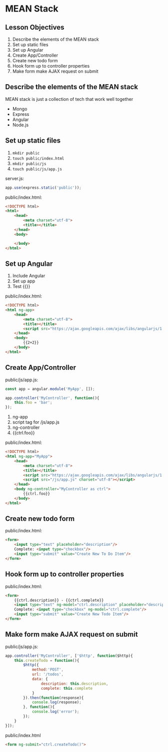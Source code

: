 # MEAN Stack

## Lesson Objectives

1. Describe the elements of the MEAN stack
1. Set up static files
1. Set up Angular
1. Create App/Controller
1. Create new todo form
1. Hook form up to controller properties
1. Make form make AJAX request on submit

## Describe the elements of the MEAN stack

MEAN stack is just a collection of tech that work well together

- Mongo
- Express
- Angular
- Node.js

## Set up static files

1. `mkdir public`
1. `touch public/index.html`
1. `mkdir public/js`
1. `touch public/js/app.js`

server.js:

```javascript
app.use(express.static('public'));
```

public/index.html:

```html
<!DOCTYPE html>
<html>
    <head>
        <meta charset="utf-8">
        <title></title>
    </head>
    <body>

    </body>
</html>
```

## Set up Angular

1. Include Angular
1. Set up app
1. Test {{}}

public/index.html:

```html
<!DOCTYPE html>
<html ng-app>
    <head>
        <meta charset="utf-8">
        <title></title>
        <script src="https://ajax.googleapis.com/ajax/libs/angularjs/1.6.4/angular.min.js" charset="utf-8"></script>
    </head>
    <body>
        {{2+2}}
    </body>
</html>
```

## Create App/Controller

public/js/app.js:

```javascript
const app = angular.module('MyApp', []);

app.controller('MyController', function(){
    this.foo = 'bar';
});
```

1. ng-app
1. script tag for /js/app.js
1. ng-controller
1. {{ctrl.foo}}

public/index.html:

```html
<!DOCTYPE html>
<html ng-app="MyApp">
    <head>
        <meta charset="utf-8">
        <title></title>
        <script src="https://ajax.googleapis.com/ajax/libs/angularjs/1.6.4/angular.min.js" charset="utf-8"></script>
        <script src="/js/app.js" charset="utf-8"></script>
    </head>
    <body ng-controller="MyController as ctrl">
        {{ctrl.foo}}
    </body>
</html>
```

## Create new todo form

public/index.html:

```html
<form>
    <input type="text" placeholder="description"/>
    Complete: <input type="checkbox"/>
    <input type="submit" value="Create New To Do Item"/>
</form>
```

## Hook form up to controller properties

public/index.html:

```html
<form>
    {{ctrl.description}} - {{ctrl.complete}}
    <input type="text" ng-model="ctrl.description" placeholder="description"/>
    Complete: <input type="checkbox" ng-model="ctrl.complete"/>
    <input type="submit" value="Create New Todo Item"/>
</form>
```

## Make form make AJAX request on submit

public/js/app.js:

```javascript
app.controller('MyController', ['$http', function($http){
    this.createTodo = function(){
        $http({
            method:'POST',
            url: '/todos',
            data: {
                description: this.description,
                complete: this.complete
            }
        }).then(function(response){
            console.log(response);
        }, function(){
            console.log('error');
        });
    }
}]);
```

public/index.html

```html
<form ng-submit="ctrl.createTodo()">
```
